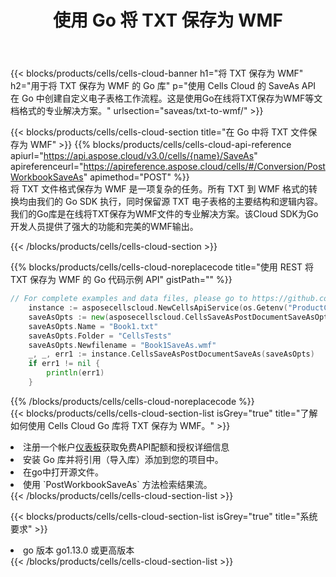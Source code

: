 ﻿---
title: 使用 Go 将 TXT 保存为 WMF
description: 利用Aspose.Cells Cloud SDK for Go将TXT格式文件保存为WMF格式文件。
kwords: Excel, Save TXT as WMF, REST, Go
howto: How to save TXT as WMF using Aspose.Cells Cloud Go library.
---
{{< blocks/products/cells/cells-cloud-banner h1="将 TXT 保存为 WMF" h2="用于将 TXT 保存为 WMF 的 Go 库" p="使用 Cells Cloud 的 SaveAs API 在 Go 中创建自定义电子表格工作流程。这是使用Go在线将TXT保存为WMF等文档格式的专业解决方案。" urlsection="saveas/txt-to-wmf/" >}}

{{< blocks/products/cells/cells-cloud-section title="在 Go 中将 TXT 文件保存为 WMF" >}}
{{% blocks/products/cells/cells-cloud-api-reference apiurl="https://api.aspose.cloud/v3.0/cells/{name}/SaveAs" apireferenceurl="https://apireference.aspose.cloud/cells/#/Conversion/PostWorkbookSaveAs" apimethod="POST" %}}
<br/>
将 TXT 文件格式保存为 WMF 是一项复杂的任务。所有 TXT 到 WMF 格式的转换均由我们的 Go SDK 执行，同时保留源 TXT 电子表格的主要结构和逻辑内容。我们的Go库是在线将TXT保存为WMF文件的专业解决方案。该Cloud SDK为Go开发人员提供了强大的功能和完美的WMF输出。

{{< /blocks/products/cells/cells-cloud-section >}}

{{% blocks/products/cells/cells-cloud-noreplacecode title="使用 REST 将 TXT 保存为 WMF 的 Go 代码示例 API" gistPath="" %}}
  
```go
// For complete examples and data files, please go to https://github.com/aspose-cells-cloud/aspose-cells-cloud-go/
    instance := asposecellscloud.NewCellsApiService(os.Getenv("ProductClientId"), os.Getenv("ProductClientSecret"))
    saveAsOpts := new(asposecellscloud.CellsSaveAsPostDocumentSaveAsOpts)
    saveAsOpts.Name = "Book1.txt"
    saveAsOpts.Folder = "CellsTests"
    saveAsOpts.Newfilename = "Book1SaveAs.wmf"
    _, _, err1 := instance.CellsSaveAsPostDocumentSaveAs(saveAsOpts)
    if err1 != nil {
	    println(err1)
    }
```
  
{{% /blocks/products/cells/cells-cloud-noreplacecode %}}
<br/>
{{< blocks/products/cells/cells-cloud-section-list isGrey="true" title="了解如何使用 Cells Cloud Go 库将 TXT 保存为 WMF。" >}}
<li>注册一个帐户<a href="https://dashboard.aspose.cloud/">仪表板</a>获取免费API配额和授权详细信息</li>
<li>安装 Go 库并将引用（导入库）添加到您的项目中。</li>
<li>在go中打开源文件。</li>
<li>使用 `PostWorkbookSaveAs` 方法检索结果流。</li>
{{< /blocks/products/cells/cells-cloud-section-list >}}

{{< blocks/products/cells/cells-cloud-section-list isGrey="true" title="系统要求" >}}
<li>go 版本 go1.13.0 或更高版本</li>
{{< /blocks/products/cells/cells-cloud-section-list >}}
